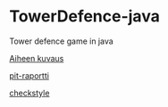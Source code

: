 # TowerDefence-java
Tower defence game in java

[Aiheen kuvaus](dokumentaatio/aiheenKuvausJaRakenne.md)

[pit-raportti](https://htmlpreview.github.io/?https://raw.githubusercontent.com/neodyymi/TowerDefence-java/master/dokumentaatio/pit-raportti/201706010039/index.html)

[checkstyle](https://htmlpreview.github.io/?https://raw.githubusercontent.com/neodyymi/TowerDefence-java/master/dokumentaatio/checkstyle.html)